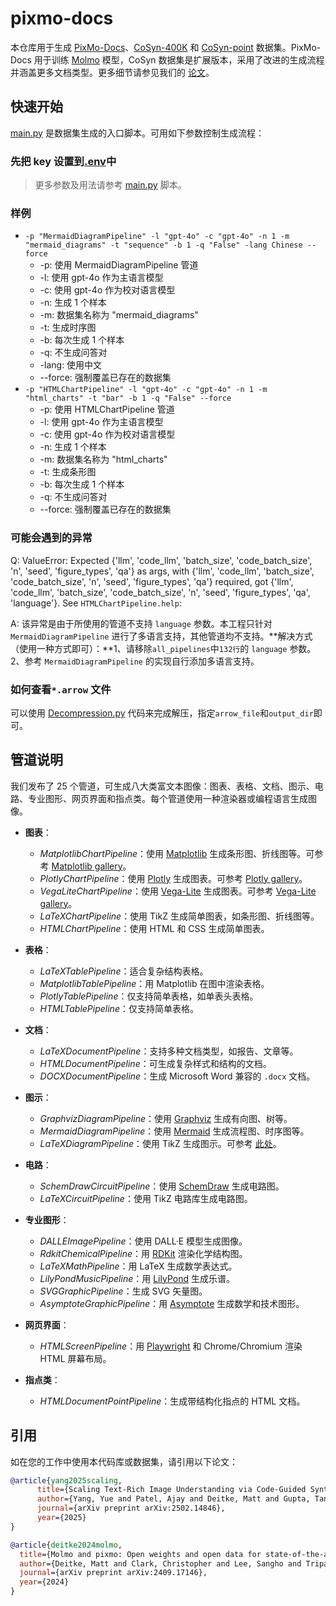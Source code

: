 # pixmo-docs

本仓库用于生成 [PixMo-Docs](https://huggingface.co/datasets/allenai/pixmo-docs)、[CoSyn-400K](https://huggingface.co/datasets/allenai/CoSyn-400K) 和 [CoSyn-point](https://huggingface.co/datasets/allenai/CoSyn-point) 数据集。PixMo-Docs 用于训练 [Molmo](https://arxiv.org/abs/2409.17146) 模型，CoSyn 数据集是扩展版本，采用了改进的生成流程并涵盖更多文档类型。更多细节请参见我们的 [论文](https://arxiv.org/pdf/2502.14846)。

## 快速开始
[main.py](main.py) 是数据集生成的入口脚本。可用如下参数控制生成流程：

### 先把 key 设置到[.env](.env)中

> 更多参数及用法请参考 [main.py](main.py) 脚本。


### 样例
* `-p "MermaidDiagramPipeline" -l "gpt-4o" -c "gpt-4o" -n 1 -m "mermaid_diagrams" -t "sequence" -b 1 -q "False" -lang Chinese --force` 
    * -p: 使用 MermaidDiagramPipeline 管道
    * -l: 使用 gpt-4o 作为主语言模型
    * -c: 使用 gpt-4o 作为校对语言模型
    * -n: 生成 1 个样本
    * -m: 数据集名称为 "mermaid_diagrams"
    * -t: 生成时序图
    * -b: 每次生成 1 个样本
    * -q: 不生成问答对
    * -lang: 使用中文
    * --force: 强制覆盖已存在的数据集
* `-p "HTMLChartPipeline" -l "gpt-4o" -c "gpt-4o" -n 1 -m "html_charts" -t "bar" -b 1 -q "False" --force`
    * -p: 使用 HTMLChartPipeline 管道
    * -l: 使用 gpt-4o 作为主语言模型
    * -c: 使用 gpt-4o 作为校对语言模型
    * -n: 生成 1 个样本
    * -m: 数据集名称为 "html_charts"
    * -t: 生成条形图
    * -b: 每次生成 1 个样本
    * -q: 不生成问答对
    * --force: 强制覆盖已存在的数据集

### 可能会遇到的异常
Q: ValueError: Expected {'llm', 'code_llm', 'batch_size', 'code_batch_size', 'n', 'seed', 'figure_types', 'qa'} as args, with {'llm', 'code_llm', 'batch_size', 'code_batch_size', 'n', 'seed', 'figure_types', 'qa'} required, got {'llm', 'code_llm', 'batch_size', 'code_batch_size', 'n', 'seed', 'figure_types', 'qa', 'language'}. See `HTMLChartPipeline.help`:

A: 该异常是由于所使用的管道不支持 `language` 参数。本工程只针对 `MermaidDiagramPipeline` 进行了多语言支持，其他管道均不支持。**解决方式（使用一种方式即可）：**1、请移除`all_pipelines`中`132行`的 `language` 参数。2、参考 `MermaidDiagramPipeline` 的实现自行添加多语言支持。


### 如何查看`*.arrow` 文件
可以使用 [Decompression.py](tools/Decompression.py) 代码来完成解压，指定`arrow_file`和`output_dir`即可。



## 管道说明
我们发布了 25 个管道，可生成八大类富文本图像：图表、表格、文档、图示、电路、专业图形、网页界面和指点类。每个管道使用一种渲染器或编程语言生成图像。

* **图表**：
    * *MatplotlibChartPipeline*：使用 [Matplotlib](https://matplotlib.org/) 生成条形图、折线图等。可参考 [Matplotlib gallery](https://matplotlib.org/stable/gallery/index.html)。
    * *PlotlyChartPipeline*：使用 [Plotly](https://plotly.com/python/) 生成图表。可参考 [Plotly gallery](https://plotly.com/python/)。
    * *VegaLiteChartPipeline*：使用 [Vega-Lite](https://vega.github.io/vega-lite/) 生成图表。可参考 [Vega-Lite gallery](https://vega.github.io/vega-lite/examples/)。
    * *LaTeXChartPipeline*：使用 TikZ 生成简单图表，如条形图、折线图等。
    * *HTMLChartPipeline*：使用 HTML 和 CSS 生成简单图表。

* **表格**：
    * *LaTeXTablePipeline*：适合复杂结构表格。
    * *MatplotlibTablePipeline*：用 Matplotlib 在图中渲染表格。
    * *PlotlyTablePipeline*：仅支持简单表格，如单表头表格。
    * *HTMLTablePipeline*：仅支持简单表格。

* **文档**：
    * *LaTeXDocumentPipeline*：支持多种文档类型，如报告、文章等。
    * *HTMLDocumentPipeline*：可生成复杂样式和结构的文档。
    * *DOCXDocumentPipeline*：生成 Microsoft Word 兼容的 `.docx` 文档。

* **图示**：
    * *GraphvizDiagramPipeline*：使用 [Graphviz](https://graphviz.org/) 生成有向图、树等。
    * *MermaidDiagramPipeline*：使用 [Mermaid](https://mermaid-js.github.io/mermaid/#/) 生成流程图、时序图等。
    * *LaTeXDiagramPipeline*：使用 TikZ 生成图示。可参考 [此处](https://texample.net/tikz/examples/tag/diagrams/)。

* **电路**：
    * *SchemDrawCircuitPipeline*：使用 [SchemDraw](https://schemdraw.readthedocs.io/) 生成电路图。
    * *LaTeXCircuitPipeline*：使用 TikZ 电路库生成电路图。

* **专业图形**：
    * *DALLEImagePipeline*：使用 DALL·E 模型生成图像。
    * *RdkitChemicalPipeline*：用 [RDKit](https://www.rdkit.org/) 渲染化学结构图。
    * *LaTeXMathPipeline*：用 LaTeX 生成数学表达式。
    * *LilyPondMusicPipeline*：用 [LilyPond](http://lilypond.org/) 生成乐谱。
    * *SVGGraphicPipeline*：生成 SVG 矢量图。
    * *AsymptoteGraphicPipeline*：用 [Asymptote](https://asymptote.sourceforge.io/) 生成数学和技术图形。

* **网页界面**：
    * *HTMLScreenPipeline*：用 [Playwright](https://playwright.dev/) 和 Chrome/Chromium 渲染 HTML 屏幕布局。

* **指点类**：
    * *HTMLDocumentPointPipeline*：生成带结构化指点的 HTML 文档。

## 引用
如在您的工作中使用本代码库或数据集，请引用以下论文：

```bibtex
@article{yang2025scaling,
      title={Scaling Text-Rich Image Understanding via Code-Guided Synthetic Multimodal Data Generation},
      author={Yang, Yue and Patel, Ajay and Deitke, Matt and Gupta, Tanmay and Weihs, Luca and Head, Andrew and Yatskar, Mark and Callison-Burch, Chris and Krishna, Ranjay and Kembhavi, Aniruddha and others},
      journal={arXiv preprint arXiv:2502.14846},
      year={2025}
}
```

```bibtex
@article{deitke2024molmo,
  title={Molmo and pixmo: Open weights and open data for state-of-the-art multimodal models},
  author={Deitke, Matt and Clark, Christopher and Lee, Sangho and Tripathi, Rohun and Yang, Yue and Park, Jae Sung and Salehi, Mohammadreza and Muennighoff, Niklas and Lo, Kyle and Soldaini, Luca and others},
  journal={arXiv preprint arXiv:2409.17146},
  year={2024}
}
```

